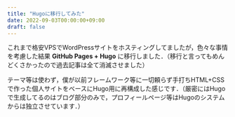 ```yaml
---
title: "Hugoに移行してみた"
date: 2022-09-03T00:00:00+09:00
draft: false
---
```


これまで格安VPSでWordPressサイトをホスティングしてましたが，色々な事情を考慮した結果 **GitHub Pages + Hugo** に移行しました．（移行と言ってもめんどくさかったので過去記事は全て消滅させました）

テーマ等は使わず，僕が以前フレームワーク等に一切頼らず手打ちHTML+CSSで作った個人サイトをベースにHugo用に再構成した感じです．（厳密にはHugoで生成してるのはブログ部分のみで，プロフィールページ等はHugoのシステムからは独立させています．）